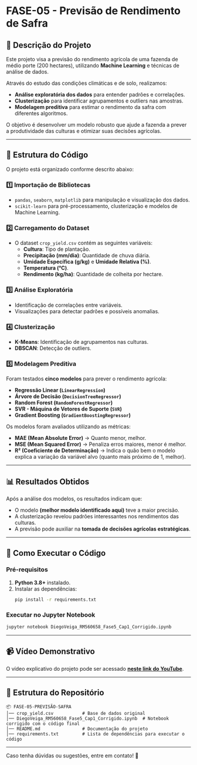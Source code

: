 # FASE-05 - Previsão de Rendimento de Safra

## **📌 Descrição do Projeto**
Este projeto visa a previsão do rendimento agrícola de uma fazenda de médio porte (200 hectares), utilizando **Machine Learning** e técnicas de análise de dados. 

Através do estudo das condições climáticas e de solo, realizamos:
- **Análise exploratória dos dados** para entender padrões e correlações.
- **Clusterização** para identificar agrupamentos e outliers nas amostras.
- **Modelagem preditiva** para estimar o rendimento da safra com diferentes algoritmos.

O objetivo é desenvolver um modelo robusto que ajude a fazenda a prever a produtividade das culturas e otimizar suas decisões agrícolas.

---

## **📂 Estrutura do Código**
O projeto está organizado conforme descrito abaixo:

### 1️⃣ **Importação de Bibliotecas**
- `pandas`, `seaborn`, `matplotlib` para manipulação e visualização dos dados.
- `scikit-learn` para pré-processamento, clusterização e modelos de Machine Learning.

### 2️⃣ **Carregamento do Dataset**
- O dataset `crop_yield.csv` contém as seguintes variáveis:
  - **Cultura**: Tipo de plantação.
  - **Precipitação (mm/dia)**: Quantidade de chuva diária.
  - **Umidade Específica (g/kg)** e **Umidade Relativa (%)**.
  - **Temperatura (°C)**.
  - **Rendimento (kg/ha)**: Quantidade de colheita por hectare.

### 3️⃣ **Análise Exploratória**
- Identificação de correlações entre variáveis.
- Visualizações para detectar padrões e possíveis anomalias.

### 4️⃣ **Clusterização**
- **K-Means**: Identificação de agrupamentos nas culturas.
- **DBSCAN**: Detecção de outliers.

### 5️⃣ **Modelagem Preditiva**
Foram testados **cinco modelos** para prever o rendimento agrícola:
- **Regressão Linear (`LinearRegression`)**
- **Árvore de Decisão (`DecisionTreeRegressor`)**
- **Random Forest (`RandomForestRegressor`)**
- **SVR - Máquina de Vetores de Suporte (`SVR`)**
- **Gradient Boosting (`GradientBoostingRegressor`)**

Os modelos foram avaliados utilizando as métricas:
- **MAE (Mean Absolute Error)** → Quanto menor, melhor.
- **MSE (Mean Squared Error)** → Penaliza erros maiores, menor é melhor.
- **R² (Coeficiente de Determinação)** → Indica o quão bem o modelo explica a variação da variável alvo (quanto mais próximo de 1, melhor).

---

## **📊 Resultados Obtidos**
Após a análise dos modelos, os resultados indicam que:
- O modelo **(melhor modelo identificado aqui)** teve a maior precisão.
- A clusterização revelou padrões interessantes nos rendimentos das culturas.
- A previsão pode auxiliar na **tomada de decisões agrícolas estratégicas**.

---

## **🚀 Como Executar o Código**
### **Pré-requisitos**
1. **Python 3.8+** instalado.
2. Instalar as dependências:
   ```sh
   pip install -r requirements.txt
   ```

### **Executar no Jupyter Notebook**
```sh
jupyter notebook DiegoVeiga_RM560658_Fase5_Cap1_Corrigido.ipynb
```

---

## **📹 Vídeo Demonstrativo**
O vídeo explicativo do projeto pode ser acessado [**neste link do YouTube**](#).

---

## **📁 Estrutura do Repositório**
```
📦 FASE-05-PREVISÃO-SAFRA
│── crop_yield.csv           # Base de dados original
│── DiegoVeiga_RM560658_Fase5_Cap1_Corrigido.ipynb  # Notebook corrigido com o código final
│── README.md                # Documentação do projeto
│── requirements.txt         # Lista de dependências para executar o código
```

---

Caso tenha dúvidas ou sugestões, entre em contato! 🚀
